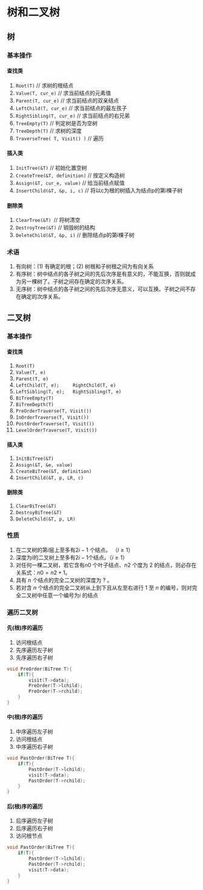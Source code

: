 # 树和二叉树

## 树

### 基本操作

#### 查找类

1. `Root(T)` // 求树的根结点
2. `Value(T, cur_e)` // 求当前结点的元素值
3. `Parent(T, cur_e)` // 求当前结点的双亲结点
4. `LeftChild(T, cur_e)` // 求当前结点的最左孩子
5. `RightSibling(T, cur_e)`  // 求当前结点的右兄弟
6. `TreeEmpty(T)`  // 判定树是否为空树
7. `TreeDepth(T)`  // 求树的深度
8. `TraverseTree( T, Visit() )`  // 遍历

#### 插入类

1. `InitTree(&T)` // 初始化置空树
2. `CreateTree(&T, definition)`  // 按定义构造树
3. `Assign(&T, cur_e, value)`   // 给当前结点赋值
4. `InsertChild(&T, &p, i, c)`   // 将以c为根的树插入为结点p的第i棵子树

#### 删除类

1. `ClearTree(&T) `// 将树清空
2. `DestroyTree(&T)`  // 销毁树的结构
3. `DeleteChild(&T, &p, i)`  // 删除结点p的第i棵子树

### 术语

1. 有向树：(1) 有确定的根；(2) 树根和子树根之间为有向关系
2. 有序树：树中结点的各子树之间的先后次序是有意义的，不能互换，否则就成为另一棵树了。子树之间存在确定的次序关系。
3. 无序树：树中结点的各子树之间的先后次序无意义，可以互换。子树之间不存在确定的次序关系。

## 二叉树

### 基本操作

#### 查找类

1. `Root(T)`
2. `Value(T, e) `
3. `Parent(T, e)`
4. `LeftChild(T, e);     RightChild(T, e)`
5.  `LeftSibling(T, e);   RightSibling(T, e)`
6. `BiTreeEmpty(T)`
7. `BiTreeDepth(T)`
8. `PreOrderTraverse(T, Visit())`
9. `InOrderTraverse(T, Visit())`
10. `PostOrderTraverse(T, Visit())`
11. `LevelOrderTraverse(T, Visit())`

#### 插入类

1. `InitBiTree(&T)`
2. `Assign(&T, &e, value)` 
3. `CreateBiTree(&T, definition)`
4.  `InsertChild(&T, p, LR, c)`

#### 删除类

1. `ClearBiTree(&T)`
2.  `DestroyBiTree(&T)`
3. `DeleteChild(&T, p, LR)`

### 性质

1. 在二叉树的第$i$层上至多有$2i-1$ 个结点。 （$i≥1$）
2. 深度为$i$的二叉树上至多有$2i-1$个结点。（$i≥1$）
3. 对任何一棵二叉树，若它含有$n0$ 个叶子结点、$n2$ 个度为 2 的结点，则必存在关系式：$n0 = n2+1$。
4. 具有 $n$ 个结点的完全二叉树的深度为 ? 。
5. 若对含 $n$ 个结点的完全二叉树从上到下且从左至右进行 1 至 $n$ 的编号，则对完全二叉树中任意一个编号为$i$ 的结点

### 遍历二叉树

#### 先(根)序的遍历

1. 访问根结点
2. 先序遍历左子树
3. 先序遍历右子树

```c
void PreOrder(BiTree T){
	if(T){
        visit(T->data);
        PreOrder(T->lchild);
        PreOrder(T->rchild);
    }
}
```

#### 中(根)序的遍历

1. 中序遍历左子树
2. 访问根结点
3. 中序遍历右子树

```c
void PastOrder(BiTree T){
	if(T){
        PastOrder(T->lchild);
        visit(T->data);
        PastOrder(T->rchild);
    }
}
```

#### 后(根)序的遍历

1. 后序遍历左子树
2. 后序遍历右子树
3. 访问根节点

```c
void PastOrder(BiTree T){
	if(T){
        PastOrder(T->lchild);
        PastOrder(T->rchild);
        visit(T->data);
    }
}
```

